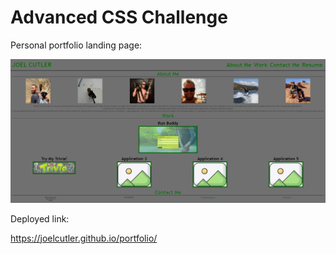 # Advanced CSS Challenge

Personal portfolio landing page:

<img src="./assets/img/port-scrnsht.JPG">

<!-- ![port-scrnsht](https://user-images.githubusercontent.com/96545401/157984651-b5b547d3-66e8-4bcb-817a-38c9ef73f62d.jpg) -->




Deployed link:

https://joelcutler.github.io/portfolio/
